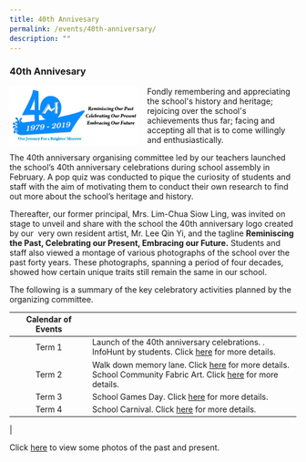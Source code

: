 ```yaml
---
title: 40th Annivesary
permalink: /events/40th-anniversary/
description: ""
---
```

### **40th Annivesary**

<img src="/images/anniversary2.jpg" style="width:45%;margin-right:15px;" align = "left">
Fondly remembering and appreciating the school's history and heritage; rejoicing over the school's achievements thus far; facing and accepting all that is to come willingly and enthusiastically.  

The 40th anniversary organising committee led by our teachers launched the school’s 40th anniversary celebrations during school assembly in February. A pop quiz was conducted to pique the curiosity of students and staff with the aim of motivating them to conduct their own research to find out more about the school’s heritage and history. 

Thereafter, our former principal, Mrs. Lim-Chua Siow Ling, was invited on stage to unveil and share with the school the 40th anniversary logo created by our  very own resident artist, Mr. Lee Qin Yi, and the tagline **Reminiscing the Past, Celebrating our Present, Embracing our Future.** Students and staff also viewed a montage of various photographs of the school over the past forty years. These photographs, spanning a period of four decades, showed how certain unique traits still remain the same in our school.

The following is a summary of the key celebratory activities planned by the organizing committee.

| Calendar of Events  |  |
|:---:|---|
| Term 1 | Launch of the 40th anniversary celebrations. . <br>InfoHunt by students. Click [here](https://staging.dumgjq4ikmf5k.amplifyapp.com/events/40th-anniversary/infohunt/) for more details. |
| Term 2 | Walk down memory lane. Click [here](https://staging.dumgjq4ikmf5k.amplifyapp.com/events/40th-anniversary/walk-down-memory-lane/) for more details.<br>School Community Fabric Art. Click [here](https://staging.dumgjq4ikmf5k.amplifyapp.com/events/40th-anniversary/school-community-art/) for more details. |
| Term 3 | School Games Day. Click [here](https://staging.dumgjq4ikmf5k.amplifyapp.com/events/40th-anniversary/school-games-day/) for more details. |
|  Term 4 | School Carnival. Click [here](https://staging.dumgjq4ikmf5k.amplifyapp.com/events/40th-anniversary/school-carnival/) for more details. |
|

Click [here](/events/40th-anniversary/40th-anniversary-celebrations-photos/) to view some photos of the past and present.